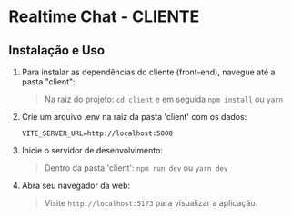 # Realtime Chat - CLIENTE

## Instalação e Uso

1. Para instalar as dependências do cliente (front-end), navegue até a pasta "client":

   > Na raiz do projeto: `cd client` e em seguida `npm install` ou `yarn`

2. Crie um arquivo .env na raiz da pasta 'client' com os dados:

   `VITE_SERVER_URL=http://localhost:5000`

3. Inicie o servidor de desenvolvimento:

   > Dentro da pasta 'client': `npm run dev` ou `yarn dev`

4. Abra seu navegador da web:

   > Visite `http://localhost:5173` para visualizar a aplicação.
